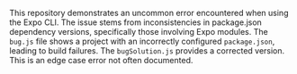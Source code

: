 This repository demonstrates an uncommon error encountered when using the Expo CLI. The issue stems from inconsistencies in package.json dependency versions, specifically those involving Expo modules.  The `bug.js` file shows a project with an incorrectly configured `package.json`, leading to build failures. The `bugSolution.js` provides a corrected version.  This is an edge case error not often documented.